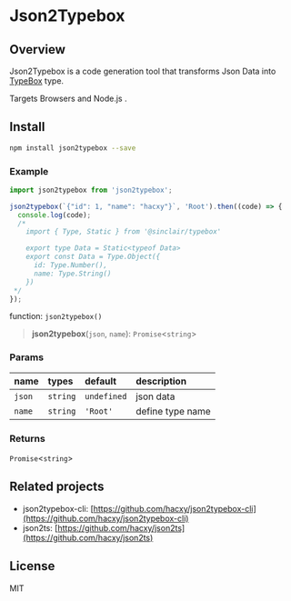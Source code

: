 # Json2Typebox

## Overview

Json2Typebox is a code generation tool that transforms Json Data into [TypeBox](https://github.com/sinclairzx81/typebox) type.

Targets Browsers and Node.js .

## Install

```bash
npm install json2typebox --save
```

### Example

```ts
import json2typebox from 'json2typebox';

json2typebox(`{"id": 1, "name": "hacxy"}`, 'Root').then((code) => {
  console.log(code);
  /*
    import { Type, Static } from '@sinclair/typebox'

    export type Data = Static<typeof Data>
    export const Data = Type.Object({
      id: Type.Number(),
      name: Type.String()
    })
 */
});
```

function: `json2typebox()`

> **json2typebox**(`json`, `name`): `Promise`\<`string`\>

### Params

| name   | types    | default     | description      |
| :----- | :------- | :---------- | :--------------- |
| `json` | `string` | `undefined` | json data        |
| `name` | `string` | `'Root'`    | define type name |

### Returns

`Promise`\<`string`\>

## Related projects

- json2typebox-cli: [https://github.com/hacxy/json2typebox-cli](https://github.com/hacxy/json2typebox-cli)
- json2ts: [https://github.com/hacxy/json2ts](https://github.com/hacxy/json2ts)

## License

MIT
